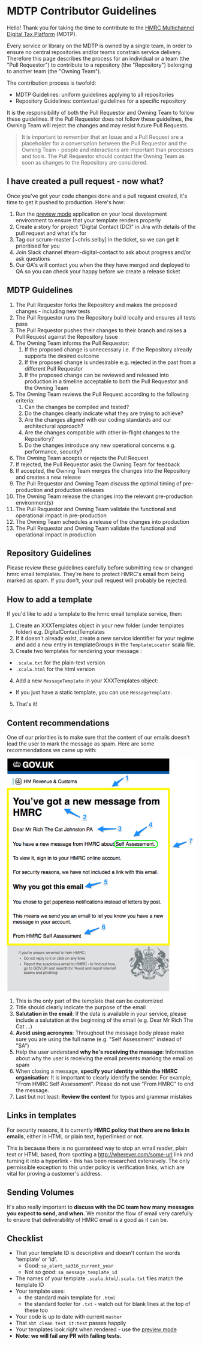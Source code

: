 # MDTP Contributor Guidelines

Hello! Thank you for taking the time to contribute to the [HMRC Multichannel Digital Tax Platform](https://hmrc.github.io) (MDTP).

Every service or library on the MDTP is owned by a single team, in order to ensure no central repositories and/or teams constrain service delivery. Therefore this page describes the process for an individual or a team (the "Pull Requestor") to contribute to a repository (the "Repository") belonging to another team (the "Owning Team"). 

The contribution process is twofold: 
- MDTP Guidelines: uniform guidelines applying to all repositories
- Repository Guidelines: contextual guidelines for a specific repository

It is the responsibility of both the Pull Requestor and Owning Team to follow these guidelines. If the Pull Requestor does not follow these guidelines, the Owning Team will reject the changes and may resist future Pull Requests. 

> It is important to remember that an Issue and a Pull Request are a placeholder for a conversation between the Pull Requestor and the Owning Team - people and interactions are important than processes and tools. The Pull Requestor should contact the Owning Team as soon as changes to the Repository are considered.

## I have created a pull request - now what?

Once you've got your code changes done and a pull request created, it's time to get it pushed to production. Here's how:

1. Run the [preview mode](/README.md#preview-development) application on your local development environment to ensure that your template renders properly
2. Create a story for project "Digital Contact (DC)" in Jira with details of the pull request and what it's for
3. Tag our scrum-master [~chris.selby] in the ticket, so we can get it prioritised for you
4. Join Slack channel #team-digital-contact to ask about progress and/or ask questions
5. Our QA's will contact you when the they have merged and deployed to QA so you can check your happy before we create a release ticket

## MDTP Guidelines 

1. The Pull Requestor forks the Repository and makes the proposed changes - including new tests
2. The Pull Requestor runs the Repository build locally and ensures all tests pass
3. The Pull Requestor pushes their changes to their branch and raises a Pull Request against the Repository Issue
4. The Owning Team informs the Pull Requestor:
    1. If the proposed change is unnecessary i.e. if the Repository already supports the desired outcome
    2. If the proposed change is undesirable e.g. rejected in the past from a different Pull Requestor
    3. If the proposed change can be reviewed and released into production in a timeline acceptable to both the Pull Requestor and the Owning Team
5. The Owning Team reviews the Pull Request according to the following criteria:
    1. Can the changes be compiled and tested?
    2. Do the changes clearly indicate what they are trying to achieve?
    2. Are the changes aligned with our coding standards and our architectural approach?
    3. Are the changes compatible with other in-flight changes to the Repository?
    4. Do the changes introduce any new operational concerns e.g. performance, security?
6. The Owning Team accepts or rejects the Pull Request
7. If rejected, the Pull Requestor asks the Owning Team for feedback
8. If accepted, the Owning Team merges the changes into the Repository and creates a new release
9. The Pull Requestor and Owning Team discuss the optimal timing of pre-production and production releases
10. The Owning Team release the changes into the relevant pre-production environment(s)
11. The Pull Requestor and Owning Team validate the functional and operational impact in pre-production
12. The Owning Team schedules a release of the changes into production
13. The Pull Requestor and Owning Team validate the functional and operational impact in production

## Repository Guidelines

Please review these guidelines carefully before submitting new or changed hmrc email templates. They're here to protect HMRC's email from being marked as spam. If you don't, your pull request will probably be rejected. 

## How to add a template

If you'd like to add a template to the hmrc email template service, then:

1. Create an XXXTemplates object in your new folder (under templates folder) e.g. DigitalContactTemplates
2. If it doesn't already exist, create a new service identifier for your regime and add a new entry in templateGroups in the `TemplateLocator` scala file.
4. Create two templates for rendering your message :
  * `.scala.txt` for the plain-text version
  * `.scala.html` for the html version
4. Add a new `MessageTemplate` in your XXXTemplates object: 
  * If you just have a static template, you can use `MessageTemplate`. 
5. That's it!

## Content recommendations

One of our priorities is to make sure that the content of our emails doesn't lead the user to mark the message as spam. Here are some recommendations we came up with:

![Alt text](doc/content_guidelines.png?raw=true "Content guidelines")

1. This is the only part of the template that can be customized 
2. Title should clearly indicate the purpose of the email
3. **Salutation in the email**: If the data is available in your service, please include a salutation at the beginning of the email (e.g. Dear Mr Rich The Cat ...)
4. **Avoid using acronyms**: Throughout the message body please make sure you are using the full name (e.g. "Self Assessment" instead of "SA")
5. Help the user understand **why he's receiving the message**: Information about why the user is receiving the email prevents marking the email as spam
6. When closing a message, **specify your identity within the HMRC organisation**: It is important to clearly identify the sender. For example, "From HMRC Self Assessment". Please do not use "From HMRC" to end the message.
7. Last but not least: **Review the content** for typos and grammar mistakes


## Links in templates

For security reasons, it is currently **HMRC policy that there are no links in emails**, either in HTML or plain text, hyperlinked or not.

This is because there is no guaranteed way to stop an email reader, plain text or HTML based, from spotting a http://wherever.com/some-url link and turning it into a hyperlink - this has been researched extensively. The only permissible exception to this under policy is verification links, which are vital for proving a customer's address.

## Sending Volumes

It's also really important to **discuss with the DC team how many messages you expect to send, and when.** We monitor the flow of email very carefully to ensure that deliverability of HMRC email is a good as it can be.

## Checklist

* That your template ID is descriptive and doesn't contain the words 'template' or 'id'.
  * Good: `sa_alert_sa316_current_year`
  * Not so good: `sa_message_template_id`
* The names of your template `.scala.html`/`.scala.txt` files match the template ID
* Your template uses:
  * the standard main template for `.html` 
  * the standard footer for `.txt` - watch out for blank lines at the top of these too
* Your code is up to date with current `master`
* That `sbt clean test it:test` passes happily
* Your templates look right when rendered - use the [preview mode](/README.md#preview-development)
* **Note: we will fail any PR with failing tests.**
